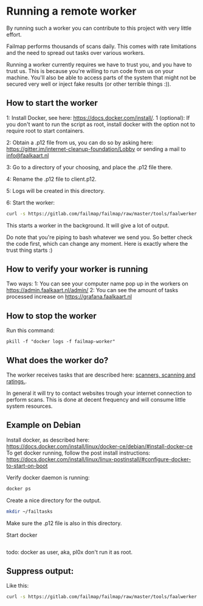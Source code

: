 # Running a remote worker
By running such a worker you can contribute to this project with very little effort.

Failmap performs thousands of scans daily. This comes with rate limitations and the need to spread out tasks over
various workers.

Running a worker currently requires we have to trust you, and you have to trust us. This is because you're
willing to run code from us on your machine. You'll also be able to access parts of the system that might not
be secured very well or inject fake results (or other terrible things :)).

## How to start the worker
1: Install Docker, see here: https://docs.docker.com/install/.
1 (optional): If you don't want to run the script as root, install docker with the option not to require root to start containers.

2: Obtain a .p12 file from us, you can do so by asking here: https://gitter.im/internet-cleanup-foundation/Lobby or
sending a mail to info@faalkaart.nl

3: Go to a directory of your choosing, and place the .p12 file there.

4: Rename the .p12 file to client.p12.

5: Logs will be created in this directory.

6: Start the worker:
```bash
curl -s https://gitlab.com/failmap/failmap/raw/master/tools/faalwerker.sh | /bin/bash
```

This starts a worker in the background. It will give a lot of output.

Do note that you're piping to bash whatever we send you. So better check the code first, which can change any moment.
Here is exactly where the trust thing starts :)

## How to verify your worker is running
Two ways:
1: You can see your computer name pop up in the workers on https://admin.faalkaart.nl/admin/
2: You can see the amount of tasks processed increase on https://grafana.faalkaart.nl


## How to stop the worker
Run this command:
```
pkill -f "docker logs -f failmap-worker"
```

## What does the worker do?
The worker receives tasks that are described here: [scanners, scanning and ratings.](scanners_scanning_and_ratings).

In general it will try to contact websites trough your internet connection to perform scans. This is done at
decent frequency and will consume little system resources.

## Example on Debian

Install docker, as described here: https://docs.docker.com/install/linux/docker-ce/debian/#install-docker-ce
To get docker running, follow the post install instructions: https://docs.docker.com/install/linux/linux-postinstall/#configure-docker-to-start-on-boot

Verify docker daemon is running:
```bash
docker ps
```

Create a nice directory for the output.
``` bash
mkdir ~/failtasks
```

Make sure the .p12 file is also in this directory.

Start docker
```bash

```

todo: docker as user, aka, pl0x don't run it as root.

## Suppress output:

Like this:
```bash
curl -s https://gitlab.com/failmap/failmap/raw/master/tools/faalwerker.sh | /bin/bash &> /dev/null
```
